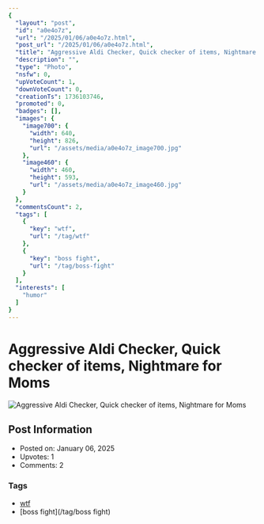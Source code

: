 ```yaml
---
{
  "layout": "post",
  "id": "a0e4o7z",
  "url": "/2025/01/06/a0e4o7z.html",
  "post_url": "/2025/01/06/a0e4o7z.html",
  "title": "Aggressive Aldi Checker, Quick checker of items, Nightmare for Moms",
  "description": "",
  "type": "Photo",
  "nsfw": 0,
  "upVoteCount": 1,
  "downVoteCount": 0,
  "creationTs": 1736103746,
  "promoted": 0,
  "badges": [],
  "images": {
    "image700": {
      "width": 640,
      "height": 826,
      "url": "/assets/media/a0e4o7z_image700.jpg"
    },
    "image460": {
      "width": 460,
      "height": 593,
      "url": "/assets/media/a0e4o7z_image460.jpg"
    }
  },
  "commentsCount": 2,
  "tags": [
    {
      "key": "wtf",
      "url": "/tag/wtf"
    },
    {
      "key": "boss fight",
      "url": "/tag/boss-fight"
    }
  ],
  "interests": [
    "humor"
  ]
}
---
```


# Aggressive Aldi Checker, Quick checker of items, Nightmare for Moms

![Aggressive Aldi Checker, Quick checker of items, Nightmare for Moms](/assets/media/a0e4o7z_image700.jpg)

## Post Information

- Posted on: January 06, 2025
- Upvotes: 1
- Comments: 2

### Tags

- [wtf](/tag/wtf)
- [boss fight](/tag/boss fight)
